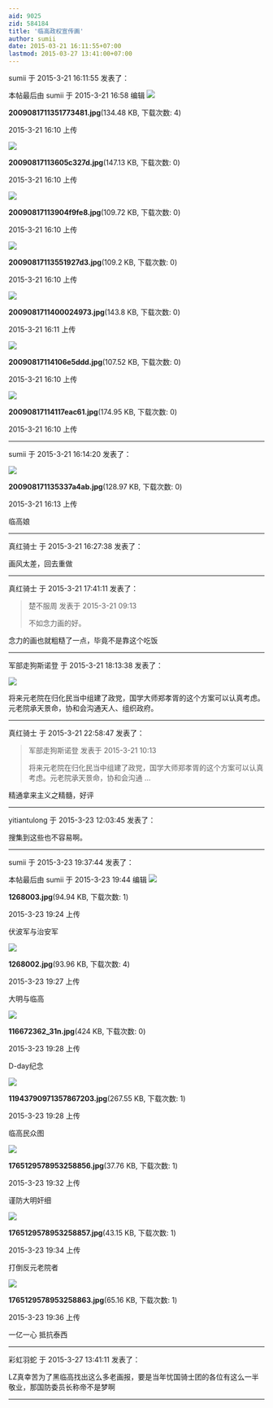 ```yaml
---
aid: 9025
zid: 584184
title: '临高政权宣传画'
author: sumii
date: 2015-03-21 16:11:55+07:00
lastmod: 2015-03-27 13:41:00+07:00
---
```


sumii 于 2015-3-21 16:11:55 发表了：

本帖最后由 sumii 于 2015-3-21 16:58 编辑 ![](https://mirrors.tuna.tsinghua.edu.cn/osdn/lgqm/72877/161055moytth2zt4iaibh3.jpg)



**2009081711351773481.jpg**(134.48 KB, 下载次数: 4)



2015-3-21 16:10 上传



![](https://mirrors.tuna.tsinghua.edu.cn/osdn/lgqm/72877/161019uvvxbyvxbp2pvb4p.jpg)



**20090817113605c327d.jpg**(147.13 KB, 下载次数: 0)



2015-3-21 16:10 上传



![](https://mirrors.tuna.tsinghua.edu.cn/osdn/lgqm/72877/161032qwxkql6damlwwxu3.jpg)



**20090817113904f9fe8.jpg**(109.72 KB, 下载次数: 0)



2015-3-21 16:10 上传



![](https://mirrors.tuna.tsinghua.edu.cn/osdn/lgqm/72877/161048gon7nzrnnnv7n77s.jpg)



**20090817113551927d3.jpg**(109.2 KB, 下载次数: 0)



2015-3-21 16:10 上传



![](https://mirrors.tuna.tsinghua.edu.cn/osdn/lgqm/72877/161102rh5myinhv6ypz7zn.jpg)



**2009081711400024973.jpg**(143.8 KB, 下载次数: 0)



2015-3-21 16:11 上传



![](https://mirrors.tuna.tsinghua.edu.cn/osdn/lgqm/72877/161037q2iym8l8wx4nl82g.jpg)



**20090817114106e5ddd.jpg**(107.52 KB, 下载次数: 0)



2015-3-21 16:10 上传



![](https://mirrors.tuna.tsinghua.edu.cn/osdn/lgqm/72877/161042njqzztmjy7gm9hk4.jpg)



**20090817114117eac61.jpg**(174.95 KB, 下载次数: 0)



2015-3-21 16:10 上传

---------

sumii 于 2015-3-21 16:14:20 发表了：

![](https://mirrors.tuna.tsinghua.edu.cn/osdn/lgqm/72877/161349xqhgp9v92q55gwnh.jpg)



**200908171135337a4ab.jpg**(128.97 KB, 下载次数: 0)



2015-3-21 16:13 上传



临高娘

---------

真红骑士 于 2015-3-21 16:27:38 发表了：

画风太差，回去重做

---------

真红骑士 于 2015-3-21 17:41:11 发表了：

> 楚不服周 发表于 2015-3-21 09:13
> 
> 不如念力画的好。



念力的画也就粗糙了一点，毕竟不是靠这个吃饭

---------

军部走狗斯诺登 于 2015-3-21 18:13:38 发表了：

![](https://mirrors.tuna.tsinghua.edu.cn/osdn/lgqm/72877/161048gon7nzrnnnv7n77s.jpg)

将来元老院在归化民当中组建了政党，国学大师郑孝胥的这个方案可以认真考虑。元老院承天景命，协和会沟通天人、组织政府。

---------

真红骑士 于 2015-3-21 22:58:47 发表了：

> 军部走狗斯诺登 发表于 2015-3-21 10:13
> 
> 将来元老院在归化民当中组建了政党，国学大师郑孝胥的这个方案可以认真考虑。元老院承天景命，协和会沟通 ...



精通拿来主义之精髓，好评

---------

yitiantulong 于 2015-3-23 12:03:45 发表了：

搜集到这些也不容易啊。

---------

sumii 于 2015-3-23 19:37:44 发表了：

本帖最后由 sumii 于 2015-3-23 19:44 编辑 ![](https://mirrors.tuna.tsinghua.edu.cn/osdn/lgqm/72877/192456pqu30dy51sq3ees0.jpg)



**1268003.jpg**(94.94 KB, 下载次数: 1)



2015-3-23 19:24 上传



伏波军与治安军

![](https://mirrors.tuna.tsinghua.edu.cn/osdn/lgqm/72877/192725o479o2zz54555e0o.jpg)



**1268002.jpg**(93.96 KB, 下载次数: 4)



2015-3-23 19:27 上传



大明与临高

![](https://mirrors.tuna.tsinghua.edu.cn/osdn/lgqm/72877/192814mrdjjokzzj7cr4jt.jpg)



**116672362\_31n.jpg**(424 KB, 下载次数: 0)



2015-3-23 19:28 上传



D-day纪念

![](https://mirrors.tuna.tsinghua.edu.cn/osdn/lgqm/72877/192848bbz00d180dz8brl0.jpg)



**11943790971357867203.jpg**(267.55 KB, 下载次数: 1)



2015-3-23 19:28 上传



临高民众图

![](https://mirrors.tuna.tsinghua.edu.cn/osdn/lgqm/72877/193257o48t32zq2kb6ss2b.jpg)



**1765129578953258856.jpg**(37.76 KB, 下载次数: 1)



2015-3-23 19:32 上传



谨防大明奸细

![](https://mirrors.tuna.tsinghua.edu.cn/osdn/lgqm/72877/193400jhg5pt3eztt3per3.jpg)



**1765129578953258857.jpg**(43.15 KB, 下载次数: 1)



2015-3-23 19:34 上传



打倒反元老院者

![](https://mirrors.tuna.tsinghua.edu.cn/osdn/lgqm/72877/193652aqewqi6wpgq9809y.jpg)



**1765129578953258863.jpg**(65.16 KB, 下载次数: 1)



2015-3-23 19:36 上传



一亿一心 抵抗泰西

---------

彩虹羽蛇 于 2015-3-27 13:41:11 发表了：

LZ真幸苦为了黑临高找出这么多老画报，要是当年忧国骑士团的各位有这么一半敬业，那国防委员长称帝不是梦啊

---------

